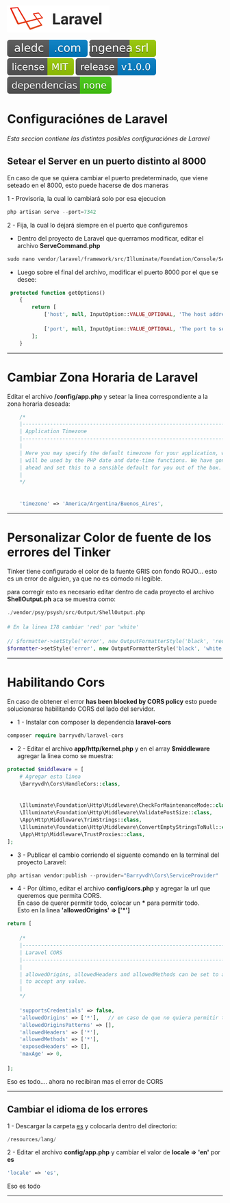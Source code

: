 ![Laravel](https://raw.githubusercontent.com/aledc7/Laravel/master/pirullo.png "Aledc.com")

[![aledc.com](https://github.com/aledc7/Scrum-Certification/blob/master/recursos/aledc.com.svg)](https://aledc.com)
[![ingenea.com.ar](https://github.com/aledc7/Scrum-Certification/blob/master/recursos/ingenea.svg)](http://ingenea.com.ar)
[![License](https://github.com/aledc7/Scrum-Certification/blob/master/recursos/mit-license.svg)](https://aledc.com)
[![GitHub release](https://github.com/aledc7/Scrum-Certification/blob/master/recursos/release.svg)](https://aledc.com)
[![Dependencies](https://github.com/aledc7/Scrum-Certification/blob/master/recursos/dependencias-none.svg)](https://aledc.com)


# Configuraciónes de Laravel

###### Esta seccion contiene las distintas posibles configuraciónes de Laravel



## Setear el Server en un puerto distinto al 8000


En caso de que se quiera cambiar el puerto predeterminado, que viene seteado en el 8000, esto puede hacerse de dos maneras

1 - Provisoria, la cual lo cambiará solo por esa ejecucion
```php
php artisan serve --port=7342
````

2 - Fija, la cual lo dejará siempre en el puerto que configuremos
  - Dentro del proyecto de Laravel que querramos modificar, editar el archivo __ServeCommand.php__
```php
sudo nano vendor/laravel/framework/src/Illuminate/Foundation/Console/ServeCommand.php
````

  - Luego sobre el final del archivo, modificar el puerto 8000 por el que se desee:
  
```php
 protected function getOptions()
    {
        return [
            ['host', null, InputOption::VALUE_OPTIONAL, 'The host address to serve the application on.', '127.0.0.1'],

            ['port', null, InputOption::VALUE_OPTIONAL, 'The port to serve the application on.', 7342],
        ];
    }
````


____________________________________________________________________________________________________________________
# Cambiar Zona Horaria de Laravel

Editar el archivo __/config/app.php__   y setear la linea correspondiente a la zona horaria deseada:

```php
    /*
    |--------------------------------------------------------------------------
    | Application Timezone
    |--------------------------------------------------------------------------
    |
    | Here you may specify the default timezone for your application, which
    | will be used by the PHP date and date-time functions. We have gone
    | ahead and set this to a sensible default for you out of the box.
    |
    */


    'timezone' => 'America/Argentina/Buenos_Aires',

````
____________________________________________________________________________________________________________________
# Personalizar Color de fuente de los errores del Tinker

Tinker tiene configurado el color de la fuente GRIS con fondo ROJO...  esto es un error de alguien, ya que no es cómodo ni legible.


para corregir esto es necesario editar dentro de cada proyecto el archivo __ShellOutput.ph__  aca se muestra como:


```php
./vendor/psy/psysh/src/Output/ShellOutput.php

# En la linea 178 cambiar 'red' por 'white'

// $formatter->setStyle('error', new OutputFormatterStyle('black', 'red', ['bold']));
$formatter->setStyle('error', new OutputFormatterStyle('black', 'white', ['bold']));
````
_________________________________________________________________________________________________________________

# Habilitando Cors

En caso de obtener el error __has been blocked by CORS policy__  esto puede solucionarse habilitando CORS del lado del servidor.


- 1 - Instalar con composer la dependencia __laravel-cors__  

```php
composer require barryvdh/laravel-cors 
````

- 2 -  Editar el archivo __app/http/kernel.php__  y en el array __$middleware__ agregar la linea como se muestra:
```php
protected $middleware = [
    # Agregar esta linea
    \Barryvdh\Cors\HandleCors::class,


    \Illuminate\Foundation\Http\Middleware\CheckForMaintenanceMode::class,
    \Illuminate\Foundation\Http\Middleware\ValidatePostSize::class,
    \App\Http\Middleware\TrimStrings::class,
    \Illuminate\Foundation\Http\Middleware\ConvertEmptyStringsToNull::class,
    \App\Http\Middleware\TrustProxies::class,
];
````

- 3 - Publicar el cambio corriendo el siguente comando en la terminal del proyecto Laravel:
```php
php artisan vendor:publish --provider="Barryvdh\Cors\ServiceProvider"
````

- 4 - Por último, editar el archivo __config/cors.php__ y agregar la url que queremos que permita CORS.   
 En caso de querer permitir todo, colocar un __*__ para permitir todo.   
 Esto en la linea __'allowedOrigins' => ['*']__   
```php
return [

    /*
    |--------------------------------------------------------------------------
    | Laravel CORS
    |--------------------------------------------------------------------------
    |
    | allowedOrigins, allowedHeaders and allowedMethods can be set to array('*')
    | to accept any value.
    |
    */
   
    'supportsCredentials' => false,
    'allowedOrigins' => ['*'],   // en caso de que no quiera permitir todo, reemplazar el * por la url a permitir.
    'allowedOriginsPatterns' => [],
    'allowedHeaders' => ['*'],
    'allowedMethods' => ['*'],
    'exposedHeaders' => [],
    'maxAge' => 0,

];
````


Eso es todo.... ahora no recibiran mas el error de CORS
_________________________________________________________________________________________________________________


## Cambiar el idioma de los errores

1 - Descargar la carpeta [es](https://github.com/aledc7/Laravel/tree/master/resources/es) y colocarla dentro del directorio:
```php
/resources/lang/
````
2 - Editar el archivo __config/app.php__  y cambiar el valor de __locale => 'en'__ por __es__   
```php
'locale' => 'es',
````
Eso es todo
_________________________________________________________________________________________________________________






